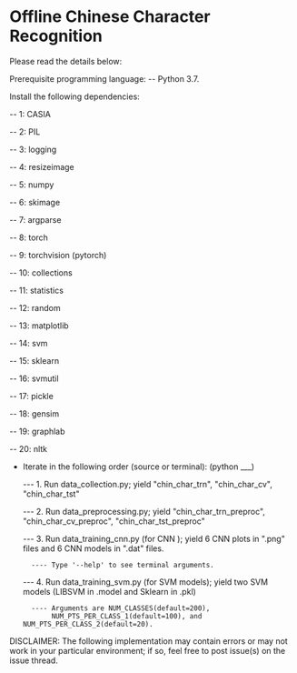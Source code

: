 # Offline Chinese Character Recognition
Please read the details below:

Prerequisite programming language: 
 -- Python 3.7.

Install the following dependencies: 

 -- 1: CASIA 

 -- 2: PIL 

 -- 3: logging

 -- 4: resizeimage

 -- 5: numpy

 -- 6: skimage

 -- 7: argparse

 -- 8: torch

 -- 9: torchvision (pytorch)

 -- 10: collections

 -- 11: statistics

 -- 12: random

 -- 13: matplotlib

 -- 14: svm

 -- 15: sklearn

 -- 16: svmutil

 -- 17: pickle

 -- 18: gensim

 -- 19: graphlab

 -- 20: nltk
      
- Iterate in the following order (source or terminal): (python ___)

  --- 1. Run data_collection.py; yield "chin_char_trn", "chin_char_cv", "chin_char_tst"      
  
  --- 2. Run data_preprocessing.py; yield "chin_char_trn_preproc", "chin_char_cv_preproc", "chin_char_tst_preproc"
  
  --- 3. Run data_training_cnn.py (for CNN ); yield 6 CNN plots in ".png" files and 6 CNN models in ".dat" files.
        
        ---- Type '--help' to see terminal arguments. 
        
  --- 4. Run data_training_svm.py (for SVM models); yield two SVM models (LIBSVM in .model and Sklearn in .pkl)
        
        ---- Arguments are NUM_CLASSES(default=200), 
             NUM_PTS_PER_CLASS_1(default=100), and NUM_PTS_PER_CLASS_2(default=20).
        
       
DISCLAIMER: The following implementation may contain errors or may not work in your particular environment; 
            if so, feel free to post issue(s) on the issue thread.

